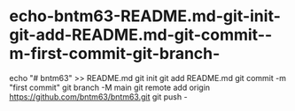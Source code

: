 # echo-bntm63-README.md-git-init-git-add-README.md-git-commit--m-first-commit-git-branch-
echo "# bntm63" >> README.md  git init  git add README.md  git commit -m "first commit"  git branch -M main  git remote add origin https://github.com/bntm63/bntm63.git  git push - 

